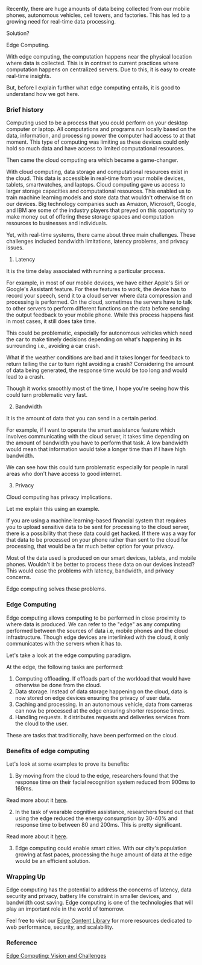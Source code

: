 Recently, there are huge amounts of data being collected from our mobile phones, autonomous vehicles, cell towers, and factories. This has led to a growing need for real-time data processing. 

Solution? 

Edge Computing.

With edge computing, the computation happens near the physical location where data is collected. This is in contrast to current practices where computation happens on centralized servers. Due to this, it is easy to create real-time insights.

But, before  I explain further what edge computing entails, it is good to understand how we got here. 

### Brief history

Computing used to be a process that you could perform on your desktop computer or laptop. All computations and programs run locally based on the data, information, and processing power the computer had access to at that moment. This type of computing was limiting as these devices could only hold so much data and have access to limited computational resources.

Then came the cloud computing era which became a game-changer.

With cloud computing, data storage and computational resources exist in the cloud. This data is accessible in real-time from your mobile devices, tablets, smartwatches, and laptops. Cloud computing gave us access to larger storage capacities and computational resources. This enabled us to train machine learning models and store data that wouldn't otherwise fit on our devices. Big technology companies such as Amazon, Microsoft, Google, and IBM are some of the industry players that preyed on this opportunity to make money out of offering these storage spaces and computation resources to businesses and individuals.  

Yet, with real-time systems, there came about three main challenges. These challenges included bandwidth limitations, latency problems, and privacy issues.   

1. Latency

It is the time delay associated with running a particular process. 

For example, in most of our mobile devices, we have either Apple's Siri or Google's Assistant feature. For these features to work, the device has to record your speech, send it to a cloud server where data compression and processing is performed. On the cloud, sometimes the servers have to talk to other servers to perform different functions on the data before sending the output feedback to your mobile phone. While this process happens fast in most cases, it still does take time. 

This could be problematic, especially for autonomous vehicles which need the car to make timely decisions depending on what's happening in its surrounding i.e., avoiding a car crash. 

What if the weather conditions are bad and it takes longer for feedback to return telling the car to turn right avoiding a crash? 
Considering the amount of data being generated, the response time would be too long and would lead to a crash.

Though it works smoothly most of the time, I hope you're seeing how this could turn problematic very fast. 

2. Bandwidth

It is the amount of data that you can send in a certain period. 

For example, if I want to operate the smart assistance feature which involves communicating with the cloud server, it takes time depending on the amount of bandwidth you have to perform that task. A low bandwidth would mean that information would take a longer time than if I have high bandwidth.

We can see how this could turn problematic especially for people in rural areas who don't have access to good internet.

3. Privacy

Cloud computing has privacy implications. 

Let me explain this using an example.

If you are using a machine learning-based financial system that requires you to upload sensitive data to be sent for processing to the cloud server, there is a possibility that these data could get hacked. If there was a way for that data to be processed on your phone rather than sent to the cloud for processing, that would be a far much better option for your privacy.

Most of the data used is produced on our smart devices, tablets, and mobile phones. Wouldn't it be better to process these data on our devices instead? This would ease the problems with latency, bandwidth, and privacy concerns.

Edge computing solves these problems.

### Edge Computing

Edge computing allows computing to be performed in close proximity to where data is produced. We can refer to the "edge" as any computing performed between the sources of data i.e, mobile phones and the cloud infrastructure. Though edge devices are interlinked with the cloud, it only communicates with the servers when it has to.

Let's take a look at the edge computing paradigm.



At the edge, the following tasks are performed:

1. Computing offloading. If offloads part of the workload that would have otherwise be done from the cloud.
2. Data storage. Instead of data storage happening on the cloud, data is now stored on edge devices ensuring the privacy of user data.
3. Caching and processing. In an autonomous vehicle, data from cameras can now be processed at the edge ensuring shorter response times. 
4. Handling requests. It distributes requests and deliveries services from the cloud to the user.

These are tasks that traditionally, have been performed on the cloud. 

### Benefits of edge computing

Let's look at some examples to prove its benefits:

1. By moving from the cloud to the edge, researchers found that the response time on their facial recognition system reduced from 900ms to 169ms. 

Read more about it [here](https://www.researchgate.net/publication/301691282_Fog_Computing_Platform_and_Applications). 

2. In the task of wearable cognitive assistance, researchers found out that using the edge reduced the energy consumption by 30-40% and response time to between 80 and 200ms. This is pretty significant.

Read more about it [here](https://www.cs.cmu.edu/~satya/docdir/ha-mobisys2014.pdf).

3. Edge computing could enable smart cities. With our city's population growing at fast paces, processing the huge amount of data at the edge would be an efficient solution. 

### Wrapping Up

Edge computing has the potential to address the concerns of latency, data security and privacy, battery life constraint in smaller devices, and bandwidth cost saving. Edge computing is one of the technologies that will play an important role in the world of tomorrow.

Feel free to visit our [Edge Content Library](https://www.section.io/edge-compute-content-resources/) for more resources dedicated to web performance, security, and scalability.


### Reference

[Edge Computing: Vision and Challenges](https://ieeexplore.ieee.org/document/7488250)
